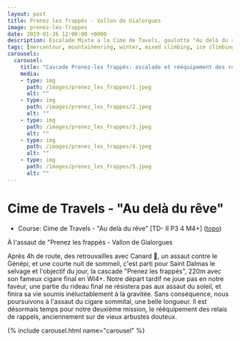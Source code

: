 ```yaml
---
layout: post
title: Prenez les frappés - Vallon de Gialorgues
image: prenez-les-frappes 
date: 2019-01-26 12:00:00 +0000
description: Escalade Mixte a la Cime de Tavels, goulotte "Au delà du rêve" # Add post description (optional)
tags: [mercantour, mountaineering, winter, mixed climbing, ice climbing, france]
carousels:
  carousel:
    title: "Cascade Prenez-les frappés: escalade et rééquipement des relais de rappel"
    media:
    - type: img 
      path: /images/prenez_les_frappes/1.jpeg
      alt: ""
    - type: img 
      path: /images/prenez_les_frappes/2.jpeg
      alt: ""
    - type: img 
      path: /images/prenez_les_frappes/3.jpeg
      alt: ""
    - type: img 
      path: /images/prenez_les_frappes/4.jpeg
      alt: ""
    - type: img 
      path: /images/prenez_les_frappes/5.jpeg
      alt: ""
---
```


# Cime de Travels - "Au delà du rêve"

- Course: Cime de Travels - "Au delà du rêve" [TD- II P3 4 M4+] ([topo](https://www.camptocamp.org/routes/156117/fr/cime-de-tavels-au-dela-du-reve)) 


À l'assaut de "Prenez les frappés - Vallon de Gialorgues

Après 4h de route, des retrouvailles avec Canard 🦆, un assaut contre le Génépi, et une courte nuit de sommeil, c'est parti pour Saint Dalmas le selvage et l'objectif du jour, la cascade "Prenez les frappés", 220m avec son fameux cigare final en WI4+. Notre départ tardif ne joue pas en notre faveur, une partie du rideau final ne résistera pas aux assaut du soleil, et finira sa vie soumis inéluctablement à la gravitée. Sans conséquence, nous poursuivons à l'assaut du cigare sommital, une belle longueur. Il est désormais temps pour notre deuxième mission, le rééquipement des relais de rappels, anciennement sur de vieux arbustes douteux.

{% include carousel.html name="carousel" %}
